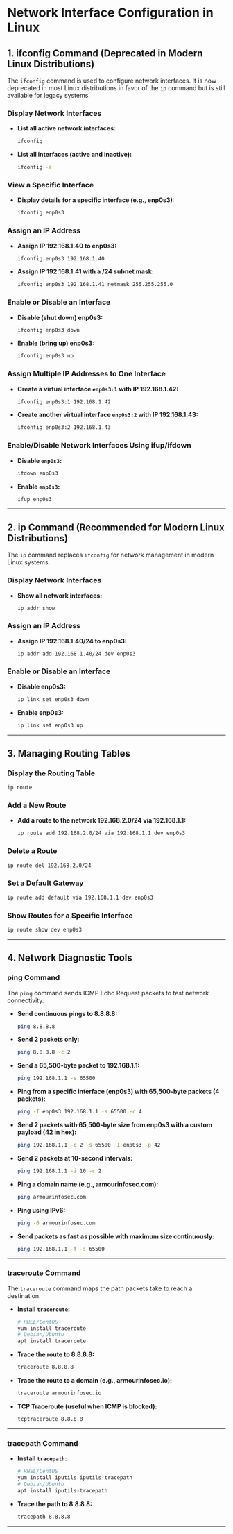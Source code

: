 
# **Network Interface Configuration in Linux**

## **1. ifconfig Command (Deprecated in Modern Linux Distributions)**

The `ifconfig` command is used to configure network interfaces. It is now deprecated in most Linux distributions in favor of the `ip` command but is still available for legacy systems.

### **Display Network Interfaces**
- **List all active network interfaces:**
  ```bash
  ifconfig
  ```
- **List all interfaces (active and inactive):**
  ```bash
  ifconfig -a
  ```

### **View a Specific Interface**
- **Display details for a specific interface (e.g., enp0s3):**
  ```bash
  ifconfig enp0s3
  ```

### **Assign an IP Address**
- **Assign IP 192.168.1.40 to enp0s3:**
  ```bash
  ifconfig enp0s3 192.168.1.40
  ```
- **Assign IP 192.168.1.41 with a /24 subnet mask:**
  ```bash
  ifconfig enp0s3 192.168.1.41 netmask 255.255.255.0
  ```

### **Enable or Disable an Interface**
- **Disable (shut down) enp0s3:**
  ```bash
  ifconfig enp0s3 down
  ```
- **Enable (bring up) enp0s3:**
  ```bash
  ifconfig enp0s3 up
  ```

### **Assign Multiple IP Addresses to One Interface**
- **Create a virtual interface `enp0s3:1` with IP 192.168.1.42:**
  ```bash
  ifconfig enp0s3:1 192.168.1.42
  ```
- **Create another virtual interface `enp0s3:2` with IP 192.168.1.43:**
  ```bash
  ifconfig enp0s3:2 192.168.1.43
  ```

### **Enable/Disable Network Interfaces Using ifup/ifdown**
- **Disable `enp0s3`:**
  ```bash
  ifdown enp0s3
  ```
- **Enable `enp0s3`:**
  ```bash
  ifup enp0s3
  ```

---

## **2. ip Command (Recommended for Modern Linux Distributions)**

The `ip` command replaces `ifconfig` for network management in modern Linux systems.

### **Display Network Interfaces**
- **Show all network interfaces:**
  ```bash
  ip addr show
  ```

### **Assign an IP Address**
- **Assign IP 192.168.1.40/24 to enp0s3:**
  ```bash
  ip addr add 192.168.1.40/24 dev enp0s3
  ```

### **Enable or Disable an Interface**
- **Disable enp0s3:**
  ```bash
  ip link set enp0s3 down
  ```
- **Enable enp0s3:**
  ```bash
  ip link set enp0s3 up
  ```

---

## **3. Managing Routing Tables**

### **Display the Routing Table**
```bash
ip route
```

### **Add a New Route**
- **Add a route to the network 192.168.2.0/24 via 192.168.1.1:**
  ```bash
  ip route add 192.168.2.0/24 via 192.168.1.1 dev enp0s3
  ```

### **Delete a Route**
```bash
ip route del 192.168.2.0/24
```

### **Set a Default Gateway**
```bash
ip route add default via 192.168.1.1 dev enp0s3
```

### **Show Routes for a Specific Interface**
```bash
ip route show dev enp0s3
```

---

## **4. Network Diagnostic Tools**

### **ping Command**
The `ping` command sends ICMP Echo Request packets to test network connectivity.

- **Send continuous pings to 8.8.8.8:**
  ```bash
  ping 8.8.8.8
  ```
- **Send 2 packets only:**
  ```bash
  ping 8.8.8.8 -c 2
  ```
- **Send a 65,500-byte packet to 192.168.1.1:**
  ```bash
  ping 192.168.1.1 -s 65500
  ```
- **Ping from a specific interface (enp0s3) with 65,500-byte packets (4 packets):**
  ```bash
  ping -I enp0s3 192.168.1.1 -s 65500 -c 4
  ```
- **Send 2 packets with 65,500-byte size from enp0s3 with a custom payload (42 in hex):**
  ```bash
  ping 192.168.1.1 -c 2 -s 65500 -I enp0s3 -p 42
  ```
- **Send 2 packets at 10-second intervals:**
  ```bash
  ping 192.168.1.1 -i 10 -c 2
  ```
- **Ping a domain name (e.g., armourinfosec.com):**
  ```bash
  ping armourinfosec.com
  ```
- **Ping using IPv6:**
  ```bash
  ping -6 armourinfosec.com
  ```
- **Send packets as fast as possible with maximum size continuously:**
  ```bash
  ping 192.168.1.1 -f -s 65500
  ```

---

### **traceroute Command**
The `traceroute` command maps the path packets take to reach a destination.

- **Install `traceroute`:**
  ```bash
  # RHEL/CentOS
  yum install traceroute
  # Debian/Ubuntu
  apt install traceroute
  ```
- **Trace the route to 8.8.8.8:**
  ```bash
  traceroute 8.8.8.8
  ```
- **Trace the route to a domain (e.g., armourinfosec.io):**
  ```bash
  traceroute armourinfosec.io
  ```
- **TCP Traceroute (useful when ICMP is blocked):**
  ```bash
  tcptraceroute 8.8.8.8
  ```

---

### **tracepath Command**
- **Install `tracepath`:**
  ```bash
  # RHEL/CentOS
  yum install iputils iputils-tracepath
  # Debian/Ubuntu
  apt install iputils-tracepath
  ```
- **Trace the path to 8.8.8.8:**
  ```bash
  tracepath 8.8.8.8
  ```

---
